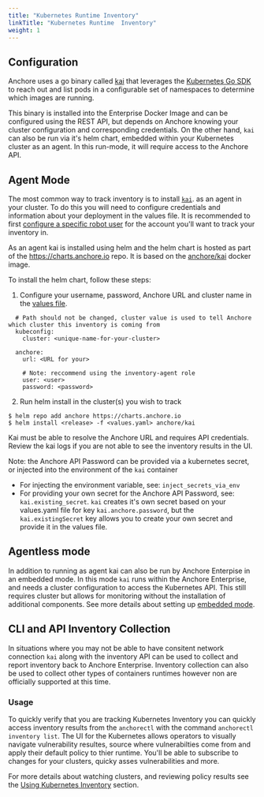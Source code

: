 ```yaml
---
title: "Kubernetes Runtime Inventory"
linkTitle: "Kubernetes Runtime  Inventory"
weight: 1
---
```


## Configuration
Anchore uses a go binary called [kai](https://github.com/anchore/kai) that leverages the [Kubernetes Go SDK](https://github.com/kubernetes/client-go) to reach out and list pods in a configurable set of namespaces to determine which images are running.

This binary is installed into the Enterprise Docker Image and can be configured using the REST API, but depends on Anchore knowing your cluster configuration and corresponding credentials. On the other hand, `kai` can also be run via it's helm chart, embedded within your Kubernetes cluster as an agent. In this run-mode, it will require access to the Anchore API.  

## Agent Mode
The most common way to track inventory is to install [`kai`](https://github.com/anchore/kai). as an agent in your cluster. To do this you will need to configure credentials
and information about your deployment in the values file. It is recommended to first [configure a specific robot user](/current/docs/using/cli_usage/user_management/) for the account you'll want to track your inventory in. 

As an agent kai is installed using helm and the helm chart is hosted as part of the https://charts.anchore.io repo. It is based on the [anchore/kai](https://hub.docker.com/r/anchore/kai) docker image. 

To install the helm chart, follow these steps:

1. Configure your username, password, Anchore URL and cluster name in the [values file](https://github.com/anchore/anchore-charts/tree/master/stable/kai/values.yaml).

```
  # Path should not be changed, cluster value is used to tell Anchore which cluster this inventory is coming from
  kubeconfig:
    cluster: <unique-name-for-your-cluster>

  anchore:
    url: <URL for your>

    # Note: reccommend using the inventory-agent role
    user: <user>
    password: <password>
```

2. Run helm install in the cluster(s) you wish to track 
```
$ helm repo add anchore https://charts.anchore.io
$ helm install <release> -f <values.yaml> anchore/kai
``` 

Kai must be able to resolve the Anchore URL and requires API credentials. Review the kai logs if you are not able to see the inventory results in the UI. 

Note: the Anchore API Password can be provided via a kubernetes secret, or injected into the environment of the `kai` container
* For injecting the environment variable, see: `inject_secrets_via_env`
* For providing your own secret for the Anchore API Password, see: `kai.existing_secret`. `kai` creates it's own secret based on your values.yaml file for key `kai.anchore.password`, but the `kai.existingSecret` key allows you to create your own secret and provide it in the values file.

## Agentless mode

In addition to running as agent kai can also be run by Anchore Enterpise in an embedded mode. In this mode `kai` runs within the Anchore Enterprise, and needs a cluster configuration to access the Kubernetes API. This still requires cluster but allows for monitoring without the installation of additional components. See more details about setting up [embedded mode](./embedded/). 

## CLI and API Inventory Collection
In situations where you may not be able to have consitent network connection `kai` along with the inventory API can be used to collect and report inventory back to Anchore Enterprise. Inventory collection can also be used to collect other types of containers runtimes however non are officially supported at this time. 

### Usage
To quickly verify that you are tracking Kubernetes Inventory you can quickly access inventory results from the `anchorectl` with the  command `anchorectl inventory list`. The UI for the Kubernetes allows operators to visually navigate vulnerability resultes, source where vulnerabilties come from and apply their default policy to thier runtime. You'll be able to subscribe to changes for your clusters, quicky asses vulnerabilities and more.

For more details about watching clusters, and reviewing policy results see the [Using Kubernetes Inventory](/docs/using/ui_usage/kubernetes/) section.





